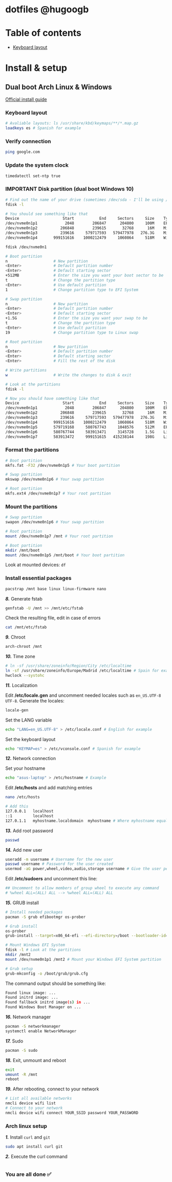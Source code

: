 # dotfiles @hugoogb

# Table of contents

- [Keyboard layout](###keyboard-layout)

# Install & setup

## Dual boot Arch Linux & Windows

[Official install guide](https://wiki.archlinux.org/index.php/installation_guide)

### Keyboard layout

```sh
# Avaliable layouts: ls /usr/share/kbd/keymaps/**/*.map.gz
loadkeys es # Spanish for example
```

### Verify connection

```sh
ping google.com
```

### Update the system clock

```sh
timedatectl set-ntp true
```

### **IMPORTANT** Disk partition (dual boot Windows 10)

```sh
# Find out the name of your drive (sometimes /dev/sda - I'll be using /dev/nvme0n1)
fdisk -l

# You should see something like that
Device                   Start           End     Sectors     Size    Type
/dev/nvme0n1p1            2048        206847      204800     100M    EFI System
/dev/nvme0n1p2          206848        239615       32768      16M    Microsoft reserved
/dev/nvme0n1p3          239616     579717593   579477978   276.3G    Microsoft basic data
/dev/nvme0n1p4       999151616    1000212479     1060864     518M    Windows Recovery environment

fdisk /dev/nvme0n1

# Boot partition
n                    # New partition
<Enter>              # Default partition number
<Enter>              # Default starting sector
+512MB               # Enter the size you want your boot sector to be
t                    # Change the partition type
<Enter>              # Use default partition
1                    # Change partition type to EFI System

# Swap partition
n                    # New partition
<Enter>              # Default partition number
<Enter>              # Default starting sector
+1.5G                # Enter the size you want your swap to be
t                    # Change the partition type
<Enter>              # Use default partition
19                   # Change partition type to Linux swap

# Root partition
n                    # New partition
<Enter>              # Default partition number
<Enter>              # Default starting sector
<Enter>              # Fill the rest of the disk

# Write partitions
w                    # Write the changes to disk & exit

# Look at the partitions
fdisk -l

# Now you should have something like that
Device                   Start           End     Sectors     Size    Type
/dev/nvme0n1p1            2048        206847      204800     100M    EFI System
/dev/nvme0n1p2          206848        239615       32768      16M    Microsoft reserved
/dev/nvme0n1p3          239616     579717593   579477978   276.3G    Microsoft basic data
/dev/nvme0n1p4       999151616    1000212479     1060864     518M    Windows Recovery environment
/dev/nvme0n1p5       579719168     580767743     1048576     512M    EFI System
/dev/nvme0n1p6       580767744     583913471     3145728     1.5G    Linux swap
/dev/nvme0n1p7       583913472     999151615   415238144     198G    Linux filesystem
```

### Format the partitions

```sh
# Boot partition
mkfs.fat -F32 /dev/nvme0n1p5 # Your boot partition

# Swap partition
mkswap /dev/nvme0n1p6 # Your swap partition

# Root partition
mkfs.ext4 /dev/nvme0n1p7 # Your root partition
```

### Mount the partitions

```sh
# Swap partition
swapon /dev/nvme0n1p6 # Your swap partition

# Root partition
mount /dev/nvme0n1p7 /mnt # Your root partition

# Boot partition
mkdir /mnt/boot
mount /dev/nvme0n1p5 /mnt/boot # Your boot partition
```

Look at mounted devices: `df`

### Install essential packages

```sh
pacstrap /mnt base linux linux-firmware nano
```

**_8._** Generate fstab

```sh
genfstab -U /mnt >> /mnt/etc/fstab
```

Check the resulting file, edit in case of errors

```sh
cat /mnt/etc/fstab
```

**_9._** Chroot

```sh
arch-chroot /mnt
```

**_10._** Time zone

```sh
# ln -sf /usr/share/zoneinfo/Region/City /etc/localtime
ln -sf /usr/share/zoneinfo/Europe/Madrid /etc/localtime # Spain for example
hwclock --systohc
```

**_11._** Localization

Edit **/etc/locale.gen** and uncomment needed locales such as `en_US.UTF-8 UTF-8`.
Generate the locales:

```sh
locale-gen
```

Set the LANG variable

```sh
echo "LANG=en_US.UTF-8" > /etc/locale.conf # English for example
```

Set the keyboard layout

```sh
echo "KEYMAP=es" > /etc/vconsole.conf # Spanish for example
```

**_12._** Network connection

Set your hostname

```sh
echo "asus-laptop" > /etc/hostname # Example
```

Edit **/etc/hosts** and add matching entries

```sh
nano /etc/hosts

# Add this
127.0.0.1	localhost
::1		    localhost
127.0.1.1	myhostname.localdomain	myhostname # Where myhostname equals to your hostname in /etc/hostname
```

**_13._** Add root password

```sh
passwd
```

**_14._** Add new user

```sh
useradd -m username # Username for the new user
passwd username # Password for the user created
usermod -aG power,wheel,video,audio,storage username # Give the user permissions
```

Edit **/etc/sudoers** and uncomment this line:

```sh
## Uncomment to allow members of group wheel to execute any command
# %wheel ALL=(ALL) ALL --> %wheel ALL=(ALL) ALL
```

**_15._** GRUB install

```sh
# Install needed packages
pacman -S grub efibootmgr os-prober

# Grub install
os-prober
grub-install --target=x86_64-efi --efi-directory=/boot --bootloader-id=grub

# Mount Windows EFI System
fdisk -l # Look at the partitions
mkdir /mnt2
mount /dev/nvme0n1p1 /mnt2 # Mount your Windows EFI System partition

# Grub setup
grub-mkconfig -o /boot/grub/grub.cfg
```

The command output should be something like:

```sh
Found linux image: ...
Found initrd image: ...
Found fallback initrd image(s) in ...
Found Windows Boot Manager on ...
```

**_16._** Network manager

```sh
pacman -S networkmanager
systemctl enable NetworkManager
```

**_17._** Sudo

```sh
pacman -S sudo
```

**_18._** Exit, unmount and reboot

```sh
exit
umount -R /mnt
reboot
```

**_19._** After rebooting, connect to your network

```sh
# List all available networks
nmcli device wifi list
# Connect to your network
nmcli device wifi connect YOUR_SSID password YOUR_PASSWORD
```

### Arch linux setup

**_1._** Install `curl` and `git`

```sh
sudo apt install curl git
```

**_2._** Execute the curl command

```sh

```

### You are all done ✅

